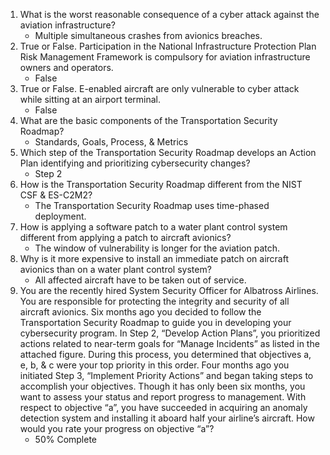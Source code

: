 1. What is the worst reasonable consequence of a cyber attack against the aviation infrastructure? 
   - Multiple simultaneous crashes from avionics breaches. 
2. True or False. Participation in the National Infrastructure Protection Plan Risk Management Framework is compulsory for aviation infrastructure owners and operators. 
   - False
3. True or False. E-enabled aircraft are only vulnerable to cyber attack while sitting at an airport terminal. 
   - False
4. What are the basic components of the Transportation Security Roadmap? 
   - Standards, Goals, Process, & Metrics 
5. Which step of the Transportation Security Roadmap develops an Action Plan identifying and prioritizing cybersecurity changes? 
   - Step 2 
6. How is the Transportation Security Roadmap different from the NIST CSF & ES-C2M2? 
   - The Transportation Security Roadmap uses time-phased deployment. 
7. How is applying a software patch to a water plant control system different from applying a patch to aircraft avionics? 
   - The window of vulnerability is longer for the aviation patch. 
8. Why is it more expensive to install an immediate patch on aircraft avionics than on a water plant control system? 
   - All affected aircraft have to be taken out of service. 
9.  You are the recently hired System Security Officer for Albatross Airlines.  You are responsible for protecting the integrity and security of all aircraft avionics.  Six months ago you decided to follow the Transportation Security Roadmap to guide you in developing your cybersecurity program.  In Step 2, “Develop Action Plans”, you prioritized actions related to near-term goals for “Manage Incidents” as listed in the attached figure. During this process, you determined that objectives a, e, b, & c were your top priority in this order. Four months ago you initiated Step 3, “Implement Priority Actions” and began taking steps to accomplish your objectives.  Though it has only been six months, you want to assess your status and report progress to management.  With respect to objective “a”, you have succeeded in acquiring an anomaly detection system and installing it aboard half your airline’s aircraft.  How would you rate your progress on objective “a”?
    - 50% Complete